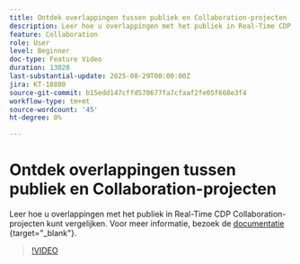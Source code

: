 ```yaml
---
title: Ontdek overlappingen tussen publiek en Collaboration-projecten
description: Leer hoe u overlappingen met het publiek in Real-Time CDP Collaboration-projecten kunt vergelijken.
feature: Collaboration
role: User
level: Beginner
doc-type: Feature Video
duration: 13020
last-substantial-update: 2025-08-29T00:00:00Z
jira: KT-18880
source-git-commit: b15edd147cffd570677fa7cfaaf2fe05f668e3f4
workflow-type: tm+mt
source-wordcount: '45'
ht-degree: 0%

---
```



# Ontdek overlappingen tussen publiek en Collaboration-projecten

Leer hoe u overlappingen met het publiek in Real-Time CDP Collaboration-projecten kunt vergelijken. Voor meer informatie, bezoek de [ documentatie ](https://experienceleague.adobe.com/nl/docs/real-time-cdp-collaboration/using/collaborate/discover){target="_blank"}.

>[!VIDEO](https://video.tv.adobe.com/v/3471675/?learn=on&enablevpops)
